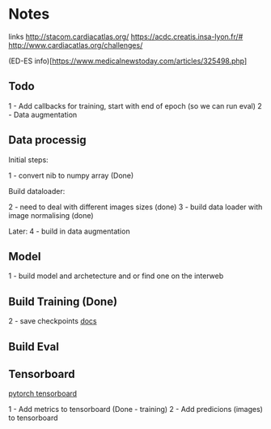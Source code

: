 # Notes

links
http://stacom.cardiacatlas.org/
https://acdc.creatis.insa-lyon.fr/#
http://www.cardiacatlas.org/challenges/

(ED-ES info)[https://www.medicalnewstoday.com/articles/325498.php]


## Todo

1 - Add callbacks for training, start with end of epoch (so we can run eval)
2 - Data augmentation


## Data processig

Initial steps:

1 - convert nib to numpy array (Done)

Build dataloader:

2 - need to deal with different images sizes (done)
3 - build data loader with image normalising (done)

Later:
4 - build in data augmentation 


## Model 

1 - build model and archetecture and or find one on the interweb


## Build Training (Done)

2 - save checkpoints [docs](https://pytorch.org/tutorials/beginner/saving_loading_models.html)

## Build Eval 

## Tensorboard  
[pytorch tensorboard](https://pytorch.org/tutorials/intermediate/tensorboard_tutorial.html)

1 - Add metrics to tensorboard (Done - training)
2 - Add predicions (images) to tensorboard

